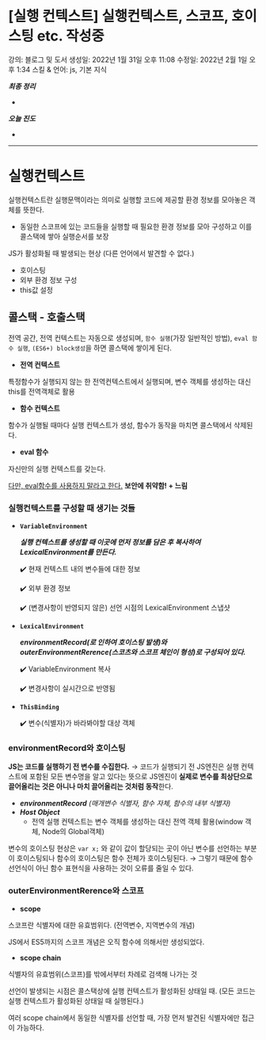 # [실행 컨텍스트] 실행컨텍스트, 스코프, 호이스팅 etc. 작성중

강의: 블로그 및 도서
생성일: 2022년 1월 31일 오후 11:08
수정일: 2022년 2월 1일 오후 1:34
스킬 & 언어: js, 기본 지식

***최종 정리***

- 

***오늘 진도***

- 

---

# **실행컨텍스트**

실행컨텍스트란 실행문맥이라는 의미로 실행할 코드에 제공할 환경 정보를 모아놓은 객체를 뜻한다.

- 동일한 스코프에 있는 코드들을 실행할 때 필요한 환경 정보를 모아 구성하고 이를 콜스택에 쌓아 실행순서를 보장

JS가 활성화될 때 발생되는 현상 (다른 언어에서 발견할 수 없다.)

- 호이스팅
- 외부 환경 정보 구성
- this값 설정

## 콜스택 - 호출스택

전역 공간, 전역 컨텍스트는 자동으로 생성되며, `함수 실행`(가장 일반적인 방법), `eval 함수 실행`, `(ES6+) block생성`을 하면 콜스택에 쌓이게 된다.

- **전역 컨텍스트**

특정함수가 실행되지 않는 한 전역컨텍스트에서 실행되며, 변수 객체를 생성하는 대신 this를 전역객체로 활용

- **함수 컨텍스트**

함수가 실행될 때마다 실행 컨텍스트가 생성, 함수가 동작을 마치면 콜스택에서 삭제된다.

- **eval 함수**

자신만의 실행 컨텍스트를 갖는다.

[다만, eval함수를 사용하지 말라고 한다.](https://developer.mozilla.org/ko/docs/Web/JavaScript/Reference/Global_Objects/eval#eval%EC%9D%84%20%EC%A0%88%EB%8C%80%20%EC%82%AC%EC%9A%A9%ED%95%98%EC%A7%80%20%EB%A7%90%20%EA%B2%83!) **보안에 취약함! + 느림**

### 실행컨텍스트를 구성할 때 생기는 것들

- **`VariableEnvironment`**
    
    ***실행 컨텍스트를 생성할 때 이곳에 먼저 정보를 담은 후 복사하여 LexicalEnvironment를 만든다.***
    
    ✔️ 현재 컨텍스트 내의 변수들에 대한 정보
    
    ✔️ 외부 환경 정보
    
    ✔️ (변경사항이 반영되지 않은) 선언 시점의 LexicalEnvironment 스냅샷
    
- **`LexicalEnvironment`**
    
    ***environmentRecord(로 인하여 호이스팅 발생)와 outerEnvironmentRerence(스코츠와 스코프 체인이 형성)로 구성되어 있다.***
    
    ✔️ VariableEnvironment 복사
    
    ✔️ 변경사항이 실시간으로 반영됨
    
- **`ThisBinding`**
    
    ✔️ 변수(식별자)가 바라봐야할 대상 객체
    

### **environmentRecord와 호이스팅**

**JS는 코드를 실행하기 전 변수를 수집한다.** → 코드가 실행되기 전 JS엔진은 실행 컨텍스트에 포함된 모든 변수명을 알고 있다는 뜻으로 JS엔진이 **실제로 변수를 최상단으로 끌어올리는 것은 아니나 마치 끌어올리는 것처럼 동작**한다.

- ***environmentRecord** (매개변수 식별자, 함수 자체, 함수의 내부 식별자)*
- ***Host Object***
    - 전역 실행 컨텍스트는 변수 객체를 생성하는 대신 전역 객체 활용(window 객체, Node의 Global객체)

변수의 호이스팅 현상은 `var x;` 와 같이 값이 할당되는 곳이 아닌 변수를 선언하는 부분이 호이스팅되나 함수의 호이스팅은 함수 전체가 호이스팅된다. → 그렇기 때문에 함수 선언식이 아닌 함수 표현식을 사용하는 것이 오류를 줄일 수 있다.

### **outerEnvironmentRerence와 스코프**

- **scope**

스코프란 식별자에 대한 유효범위다. (전역변수, 지역변수의 개념)

JS에서 ES5까지의 스코프 개념은 오직 함수에 의해서만 생성되었다.

- **scope chain**

식별자의 유효범위(스코프)를 밖에서부터 차례로 검색해 나가는 것

선언이 발생되는 시점은 콜스택상에 실행 컨텍스트가 활성화된 상태일 때. (모든 코드는 실행 컨텍스트가 활성화된 상태일 때 실행된다.)

여러 scope chain에서 동일한 식별자를 선언할 때, 가장 먼저 발견된 식별자에만 접근이 가능하다.